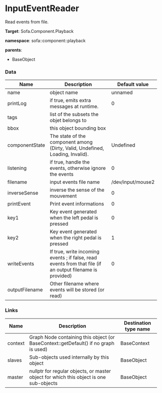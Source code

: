 <!-- generate_doc -->
# InputEventReader

Read events from file.


__Target__: Sofa.Component.Playback

__namespace__: sofa::component::playback

__parents__:

- BaseObject

### Data

<table>
    <thead>
        <tr>
            <th>Name</th>
            <th>Description</th>
            <th>Default value</th>
        </tr>
    </thead>
    <tbody>
	<tr>
		<td>name</td>
		<td>
object name
		</td>
		<td>unnamed</td>
	</tr>
	<tr>
		<td>printLog</td>
		<td>
if true, emits extra messages at runtime.
		</td>
		<td>0</td>
	</tr>
	<tr>
		<td>tags</td>
		<td>
list of the subsets the objet belongs to
		</td>
		<td></td>
	</tr>
	<tr>
		<td>bbox</td>
		<td>
this object bounding box
		</td>
		<td></td>
	</tr>
	<tr>
		<td>componentState</td>
		<td>
The state of the component among (Dirty, Valid, Undefined, Loading, Invalid).
		</td>
		<td>Undefined</td>
	</tr>
	<tr>
		<td>listening</td>
		<td>
if true, handle the events, otherwise ignore the events
		</td>
		<td>0</td>
	</tr>
	<tr>
		<td>filename</td>
		<td>
input events file name
		</td>
		<td>/dev/input/mouse2</td>
	</tr>
	<tr>
		<td>inverseSense</td>
		<td>
inverse the sense of the mouvement
		</td>
		<td>0</td>
	</tr>
	<tr>
		<td>printEvent</td>
		<td>
Print event informations
		</td>
		<td>0</td>
	</tr>
	<tr>
		<td>key1</td>
		<td>
Key event generated when the left pedal is pressed
		</td>
		<td>0</td>
	</tr>
	<tr>
		<td>key2</td>
		<td>
Key event generated when the right pedal is pressed
		</td>
		<td>1</td>
	</tr>
	<tr>
		<td>writeEvents</td>
		<td>
If true, write incoming events ; if false, read events from that file (if an output filename is provided)
		</td>
		<td>0</td>
	</tr>
	<tr>
		<td>outputFilename</td>
		<td>
Other filename where events will be stored (or read)
		</td>
		<td></td>
	</tr>

</tbody>
</table>

### Links


| Name | Description | Destination type name |
| ---- | ----------- | --------------------- |
|context|Graph Node containing this object (or BaseContext::getDefault() if no graph is used)|BaseContext|
|slaves|Sub-objects used internally by this object|BaseObject|
|master|nullptr for regular objects, or master object for which this object is one sub-objects|BaseObject|

